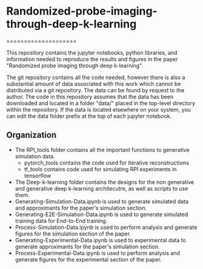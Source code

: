 # Randomized-probe-imaging-through-deep-k-learning
====================

This repository contains the jupyter notebooks, python libraries, and information needed to reproduce the results and figures in the paper "Randomized probe imaging through deep k-learning".

The git repository contains all the code needed, however there is also a substantial amount of data associated with this work which cannot be distributed via a git repository. The data can be found by request to the author. The code in this repository assumes that the data has been downloaded and located in a folder "data/" placed in the top-level directory within the repository. If the data is located elsewhere on your system, you can edit the data folder prefix at the top of each jupyter notebook.


Organization
------------
- The RPI_tools folder contains all the important functions to generative simulation data.
    - pytorch_tools contains the code used for iterative reconstructions
    - tf_tools contains code used for simulating RPI experiments in tensorflow
- The Deep-k-learning folder contains the designs for the non generative and generative deep k-learning architecutre, as well as scripts to use them.
- Generating-Simulation-Data.ipynb is used to generate simulated data and approximants for the paper's simulation section.
- Generating-E2E-Simulation-Data.ipynb is used to generate simulated training data for End-to-End training.
- Process-Simulation-Data.ipynb is used to perform analysis and generate figures for the simulation section of the paper.
- Generating-Experimental-Data.ipynb is used to experimental data to generate approximants for the paper's simulation section.
- Process-Experimental-Data.ipynb is used to perform analysis and generate figures for the experimental section of the paper.







